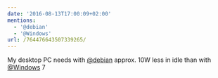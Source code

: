 ```yaml
---
date: '2016-08-13T17:00:09+02:00'
mentions:
  - '@debian'
  - '@Windows'
url: /764476643507339265/
---
```

My desktop PC needs with [@debian](https://twitter.com/@debian) approx. 10W less in idle than with [@Windows](https://twitter.com/@Windows) 7
